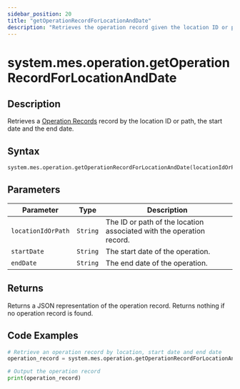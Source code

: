 ```yaml
---
sidebar_position: 20
title: "getOperationRecordForLocationAndDate"
description: "Retrieves the operation record given the location ID or path, the start date and the end date."
---
```


# system.mes.operation.getOperationRecordForLocationAndDate

## Description

Retrieves a [Operation Records](../../data-model/operation-model/operation-record) record by the location ID or path, the start date and the end date.

## Syntax

```python
system.mes.operation.getOperationRecordForLocationAndDate(locationIdOrPath, startDate, endDate)
```

## Parameters

| Parameter          | Type     | Description                                                          |
| ------------------ | -------- | -------------------------------------------------------------------- |
| `locationIdOrPath` | `String` | The ID or path of the location associated with the operation record. |
| `startDate`        | `String` | The start date of the operation.                                     |
| `endDate`          | `String` | The end date of the operation.                                       |

## Returns

Returns a JSON representation of the operation record. Returns nothing if no operation record is found.

## Code Examples

```python
# Retrieve an operation record by location, start date and end date
operation_record = system.mes.operation.getOperationRecordForLocationAndDate('01JD7M94CJ-HPEQEJ1F-QA8EQ6VE', '2025-01-01T00:00:00Z', '2026-01-01T00:00:00Z')

# Output the operation record
print(operation_record)
```
